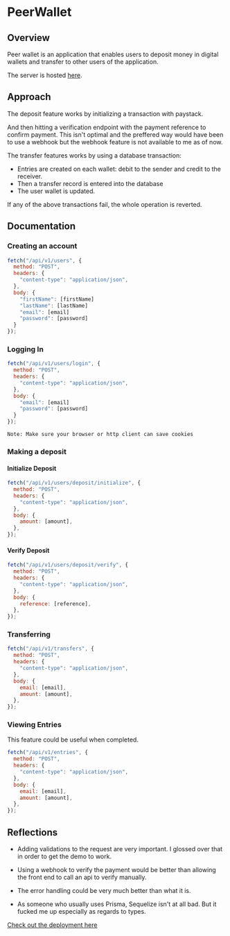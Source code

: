 # PeerWallet

## Overview

Peer wallet is an application that enables users to deposit money in digital wallets and transfer to other users of the application.

The server is hosted [here](https://peer-wallet-production.up.railway.app/api/v1/).

## Approach

The deposit feature works by initializing a transaction with paystack.

And then hitting a verification endpoint with the payment reference to confirm payment. This isn't optimal and the preffered way would have been to use a webhook but the webhook feature is not available to me as of now.

The transfer features works by using a database transaction:

- Entries are created on each wallet: debit to the sender and credit to the receiver.
- Then a transfer record is entered into the database
- The user wallet is updated.

If any of the above transactions fail, the whole operation is reverted.

## Documentation

### Creating an account

```js
fetch("/api/v1/users", {
  method: "POST",
  headers: {
    "content-type": "application/json",
  },
  body: {
    "firstName": [firstName]
    "lastName": [lastName]
    "email": [email]
    "password": [password]
  }
});
```

### Logging In

```js
fetch("/api/v1/users/login", {
  method: "POST",
  headers: {
    "content-type": "application/json",
  },
  body: {
    "email": [email]
    "password": [password]
  }
});
```

    Note: Make sure your browser or http client can save cookies

### Making a deposit

#### Initialize Deposit

```js
fetch("/api/v1/users/deposit/initialize", {
  method: "POST",
  headers: {
    "content-type": "application/json",
  },
  body: {
    amount: [amount],
  },
});
```

#### Verify Deposit

```js
fetch("/api/v1/users/deposit/verify", {
  method: "POST",
  headers: {
    "content-type": "application/json",
  },
  body: {
    reference: [reference],
  },
});
```

### Transferring

```js
fetch("/api/v1/transfers", {
  method: "POST",
  headers: {
    "content-type": "application/json",
  },
  body: {
    email: [email],
    amount: [amount],
  },
});
```

### Viewing Entries

This feature could be useful when completed.

```js
fetch("/api/v1/entries", {
  method: "POST",
  headers: {
    "content-type": "application/json",
  },
  body: {
    email: [email],
    amount: [amount],
  },
});
```

## Reflections

- Adding validations to the request are very important. I glossed over that in order to get the demo to work.

- Using a webhook to verify the payment would be better than allowing the front end to call an api to verify manually.

- The error handling could be very much better than what it is.

- As someone who usually uses Prisma, Sequelize isn't at all bad. But it fucked me up especially as regards to types.

[Check out the deployment here](https://peer-wallet-production.up.railway.app/api/v1/)
